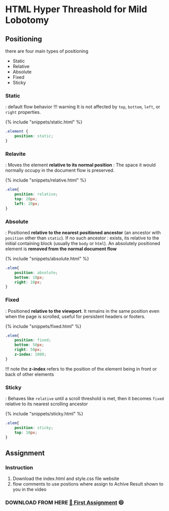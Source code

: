 # HTML Hyper Threashold for Mild Lobotomy

## Positioning

there are four main types of positioning

* Static
* Relative
* Absolute
* Fixed
* Sticky

### Static

: default flow behavior
!!! warning
     It is not affected by `top`, `bottom`, `left`, or `right` properties.

{% include "snippets/static.html" %}

```css
.element {
    position: static;
}
```

### Relavite

: Moves the element **relative to its normal position**
: The space it would normally occupy in the document flow is preserved.

{% include "snippets/relative.html" %}

```css
.elem{
    position: relative;
    top: 20px;
    left: 20px;
}
```

### Absolute

: Positioned **relative to the nearest positioned ancestor** (an ancestor with `position` other than `static`). If no such ancestor : exists, its relative to the initial containing block (usually the `body` or `html`). An absolutely positioned element is **removed from the normal document flow**

{% include "snippets/absolute.html" %}

```css
.elem{
    position: absolute;
    bottom: 10px;
    right: 10px;
}
```

### Fixed

: Positioned **relative to the viewport**. It remains in the same position even when the page is scrolled, useful for persistent headers or footers.

{% include "snippets/fixed.html" %}

```css
.elem{
    position: fixed;
    bottom: 50px;
    right: 50px;
    z-index: 1000;
}
```

!!! note
    the **z-index** refers to the position of the element being in front or back of other elements

### Sticky

: Behaves like `relative` until a scroll threshold is met, then it becomes `fixed` relative to its nearest scrolling ancestor

{% include "snippets/sticky.html" %}

```css
.elem{
    position: sticky;
    top: 10px;
}
```

## Assignment

### Instruction

1. Download the index.html and style.css file website
2. flow comments to use postions where assign to Achive Result shown to you in the video

### DOWNLOAD FROM HERE [:link: First Assignment](https://t4gamer.github.io/site/assignment/hw-1/index.html) :smile:
